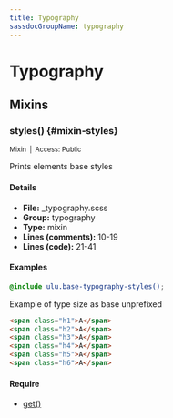 ```yaml
---
title: Typography
sassdocGroupName: typography
---
```



# Typography





## Mixins




###  styles() {#mixin-styles} 

<small>Mixin&ensp;|&ensp;Access: Public</small>

  

Prints elements base styles
    
    

#### Details

- **File:** _typography.scss
- **Group:** typography
- **Type:** mixin
- **Lines (comments):** 10-19
- **Lines (code):** 21-41
    
    

#### Examples

      


``` scss
@include ulu.base-typography-styles();
```
  

      

Example of type size as base unprefixed      


``` html
<span class="h1">A</span>
<span class="h2">A</span>
<span class="h3">A</span>
<span class="h4">A</span>
<span class="h5">A</span>
<span class="h6">A</span>
```
  

      

#### Require

- [get()](/sass/base/elements/#function-get)
  
  
  